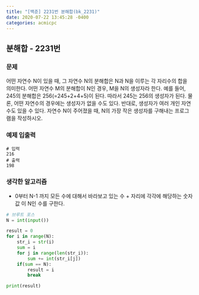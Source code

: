 ```yaml
---
title: "[백준] 2231번 분해합(bk_2231)"
date: 2020-07-22 13:45:28 -0400
categories: acmicpc
---
```


## 분해합 - 2231번


### 문제
어떤 자연수 N이 있을 때, 그 자연수 N의 분해합은 N과 N을 이루는 각 자리수의 합을 의미한다. 어떤 자연수 M의 분해합이 N인 경우, M을 N의 생성자라 한다. 예를 들어, 245의 분해합은 256(=245+2+4+5)이 된다. 따라서 245는 256의 생성자가 된다. 물론, 어떤 자연수의 경우에는 생성자가 없을 수도 있다. 반대로, 생성자가 여러 개인 자연수도 있을 수 있다. 자연수 N이 주어졌을 때, N의 가장 작은 생성자를 구해내는 프로그램을 작성하시오.


### 예제 입출력

```
# 입력
216
# 출력
198
```

### 생각한 알고리즘
- 0부터 N-1 까지 모든 수에 대해서 바라보고 있는 수 + 자리에 각각에 해당하는 숫자값 이 N인 수를 구한다.

```python
# 브루트 포스
N = int(input())

result = 0
for i in range(N):
    str_i = str(i)
    sum = i
    for j in range(len(str_i)):
        sum += int(str_i[j])
    if(sum == N):
        result = i
        break

print(result)
```